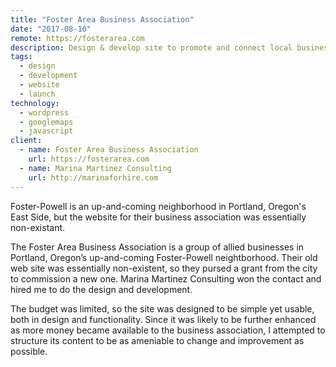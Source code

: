 ```yaml
---
title: "Foster Area Business Association"
date: "2017-08-10"
remote: https://fosterarea.com
description: Design & develop site to promote and connect local businesses
tags:
  - design
  - development
  - website
  - launch
technology:
  - wordpress
  - googlemaps
  - javascript
client:
  - name: Foster Area Business Association
    url: https://fosterarea.com
  - name: Marina Martinez Consulting
    url: http://marinaforhire.com
---
```


Foster-Powell is an up-and-coming neighborhood in Portland, Oregon's East Side, but the website for their business association was essentially non-existant.

The Foster Area Business Association is a group of allied businesses in Portland, Oregon’s up-and-coming Foster-Powell neightborhood. Their old web site was essentially non-existent, so they pursed a grant from the city to commission a new one. Marina Martinez Consulting won the contact and hired me to do the design and development.

The budget was limited, so the site was designed to be simple yet usable, both in design and functionality. Since it was likely to be further enhanced as more money became available to the business association, I attempted to structure its content to be as ameniable to change and improvement as possible.
